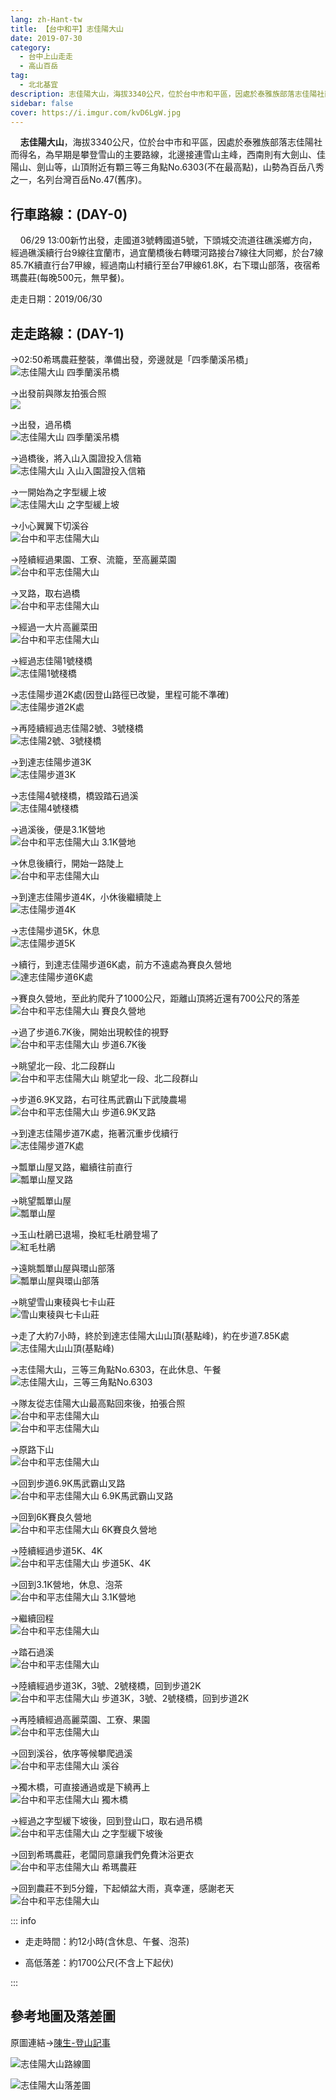 ```yaml
---
lang: zh-Hant-tw
title: 【台中和平】志佳陽大山
date: 2019-07-30
category: 
  - 台中上山走走
  - 高山百岳
tag:
  - 北北基宜
description: 志佳陽大山，海拔3340公尺，位於台中市和平區，因處於泰雅族部落志佳陽社而得名，為早期是攀登雪山的主要路線，北邊接連雪山主峰，西南則有大劍山、佳陽山、劍山等，山頂附近有顆三等三角點No.6303(不在最高點)，山勢為百岳八秀之一，名列台灣百岳No.47(舊序)。
sidebar: false
cover: https://i.imgur.com/kvD6LgW.jpg
---
```

    **志佳陽大山**，海拔3340公尺，位於台中市和平區，因處於泰雅族部落志佳陽社而得名，為早期是攀登雪山的主要路線，北邊接連雪山主峰，西南則有大劍山、佳陽山、劍山等，山頂附近有顆三等三角點No.6303(不在最高點)，山勢為百岳八秀之一，名列台灣百岳No.47(舊序)。

<!-- more -->

## 行車路線：(DAY-0)  
    06/29 13:00新竹出發，走國道3號轉國道5號，下頭城交流道往礁溪鄉方向，經過礁溪續行台9線往宜蘭市，過宜蘭橋後右轉環河路接台7線往大同鄉，於台7線85.7K續直行台7甲線，經過南山村續行至台7甲線61.8K，右下環山部落，夜宿希瑪農莊(每晚500元，無早餐)。

走走日期：2019/06/30

## 走走路線：(DAY-1)  
→02:50希瑪農莊整裝，準備出發，旁邊就是「四季蘭溪吊橋」  
![志佳陽大山 四季蘭溪吊橋](https://i.imgur.com/7JIjqaA.jpg)

→出發前與隊友拍張合照  
![](https://i.imgur.com/D7LhU70.jpg)

→出發，過吊橋  
![志佳陽大山 四季蘭溪吊橋](https://i.imgur.com/X3qaqtX.jpg)

→過橋後，將入山入園證投入信箱  
![志佳陽大山 入山入園證投入信箱](https://i.imgur.com/omQ9gin.jpg)

→一開始為之字型緩上坡  
![志佳陽大山 之字型緩上坡](https://i.imgur.com/EKdcES2.jpg)

→小心翼翼下切溪谷  
![台中和平志佳陽大山](https://i.imgur.com/1lSnj42.jpg)

→陸續經過果園、工寮、流籠，至高麗菜園  
![台中和平志佳陽大山](https://i.imgur.com/ERJAPKQ.jpg)

→叉路，取右過橋  
![台中和平志佳陽大山](https://i.imgur.com/D1xllyF.jpg)

→經過一大片高麗菜田  
![台中和平志佳陽大山](https://i.imgur.com/ugQkPDz.jpg)

→經過志佳陽1號棧橋  
![志佳陽1號棧橋](https://i.imgur.com/BzZc0Ft.jpg)

→志佳陽步道2K處(因登山路徑已改變，里程可能不準確)  
![志佳陽步道2K處](https://i.imgur.com/5w35u0g.jpg)

→再陸續經過志佳陽2號、3號棧橋  
![志佳陽2號、3號棧橋](https://i.imgur.com/ETGnuJs.jpg)

→到達志佳陽步道3K  
![志佳陽步道3K](https://i.imgur.com/lSmlz4g.jpg)

→志佳陽4號棧橋，橋毀踏石過溪  
![志佳陽4號棧橋](https://i.imgur.com/6pULF1c.jpg)

→過溪後，便是3.1K營地  
![台中和平志佳陽大山 3.1K營地](https://i.imgur.com/CIMLygE.jpg)

→休息後續行，開始一路陡上  
![台中和平志佳陽大山](https://i.imgur.com/r6RBB6a.jpg)

→到達志佳陽步道4K，小休後繼續陡上  
![志佳陽步道4K](https://i.imgur.com/tzpMJqb.jpg)

→志佳陽步道5K，休息  
![志佳陽步道5K](https://i.imgur.com/eGFb0wd.jpg)

→續行，到達志佳陽步道6K處，前方不遠處為賽良久營地  
![達志佳陽步道6K處](https://i.imgur.com/L2nKDpY.jpg)

→賽良久營地，至此約爬升了1000公尺，距離山頂將近還有700公尺的落差  
![台中和平志佳陽大山 賽良久營地](https://i.imgur.com/AQbHVUd.jpg)

→過了步道6.7K後，開始出現較佳的視野  
![台中和平志佳陽大山 步道6.7K後](https://i.imgur.com/kvD6LgW.jpg)

→眺望北一段、北二段群山  
![台中和平志佳陽大山 眺望北一段、北二段群山](https://i.imgur.com/KafsIZl.jpg)

→步道6.9K叉路，右可往馬武霸山下武陵農場  
![台中和平志佳陽大山 步道6.9K叉路](https://i.imgur.com/uVM1zNm.jpg)

→到達志佳陽步道7K處，拖著沉重步伐續行  
![志佳陽步道7K處](https://i.imgur.com/hvNyv8K.jpg)

→瓢單山屋叉路，繼續往前直行  
![瓢單山屋叉路](https://i.imgur.com/P9ljcZY.jpg)

→眺望瓢單山屋  
![瓢單山屋](https://i.imgur.com/P2h7eRL.jpg)

→玉山杜鵑已退場，換紅毛杜鵑登場了  
![紅毛杜鵑](https://i.imgur.com/LBSxHO9.jpg)

→遠眺瓢單山屋與環山部落  
![瓢單山屋與環山部落](https://i.imgur.com/BqgvuBl.jpg)

→眺望雪山東稜與七卡山莊  
![雪山東稜與七卡山莊](https://i.imgur.com/U3oPSKa.jpg)

→走了大約7小時，終於到達志佳陽大山山頂(基點峰)，約在步道7.85K處  
![志佳陽大山山頂(基點峰)](https://i.imgur.com/pwRvZrM.jpg)

→志佳陽大山，三等三角點No.6303，在此休息、午餐  
![志佳陽大山，三等三角點No.6303](https://i.imgur.com/zDkEFJy.jpg)

→隊友從志佳陽大山最高點回來後，拍張合照  
![台中和平志佳陽大山](https://i.imgur.com/GpsBf9N.jpg)  
![台中和平志佳陽大山](https://i.imgur.com/hLHEOtj.jpg)

→原路下山  
![台中和平志佳陽大山](https://i.imgur.com/NFbyfMD.jpg)

→回到步道6.9K馬武霸山叉路  
![台中和平志佳陽大山 6.9K馬武霸山叉路](https://i.imgur.com/JH5kTH0.jpg)

→回到6K賽良久營地  
![台中和平志佳陽大山 6K賽良久營地](https://i.imgur.com/FLnm6C9.jpg)

→陸續經過步道5K、4K  
![台中和平志佳陽大山 步道5K、4K](https://i.imgur.com/4SnkHuv.jpg)

→回到3.1K營地，休息、泡茶  
![台中和平志佳陽大山 3.1K營地](https://i.imgur.com/UIUPKOr.jpg)

→繼續回程  
![台中和平志佳陽大山](https://i.imgur.com/M6U7v1G.jpg)

→踏石過溪  
![台中和平志佳陽大山](https://i.imgur.com/ly1cvpZ.jpg)

→陸續經過步道3K，3號、2號棧橋，回到步道2K  
![台中和平志佳陽大山 步道3K，3號、2號棧橋，回到步道2K](https://i.imgur.com/VOrjvIe.jpg)

→再陸續經過高麗菜園、工寮、果園  
![台中和平志佳陽大山](https://i.imgur.com/OPgDFnP.jpg)

→回到溪谷，依序等候攀爬過溪  
![台中和平志佳陽大山 溪谷](https://i.imgur.com/7Ud5a76.jpg)

→獨木橋，可直接通過或是下繞再上  
![台中和平志佳陽大山 獨木橋](https://i.imgur.com/Ep05whH.jpg)

→經過之字型緩下坡後，回到登山口，取右過吊橋  
![台中和平志佳陽大山 之字型緩下坡後](https://i.imgur.com/8kfq05e.jpg)

→回到希瑪農莊，老闆同意讓我們免費沐浴更衣  
![台中和平志佳陽大山 希瑪農莊](https://i.imgur.com/8RRZrZt.jpg)

→回到農莊不到5分鐘，下起傾盆大雨，真幸運，感謝老天  
![台中和平志佳陽大山](https://i.imgur.com/LuZ1q8q.jpg)


::: info

- 走走時間：約12小時(含休息、午餐、泡茶)

- 高低落差：約1700公尺(不含上下起伏)

:::

## 參考地圖及落差圖
原圖連結→[陳生-登山記事](https://www.keepon.com.tw/thread-39f20437-d864-e511-93ee-000e04b74954.html?AspxAutoDetectCookieSupport=1)  

![志佳陽大山路線圖](https://i.imgur.com/BKfXBRO.jpg)  

![志佳陽大山落差圖](https://i.imgur.com/VV05ohz.jpg)